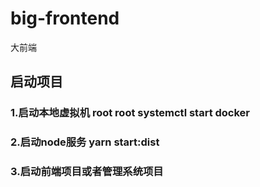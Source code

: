 # big-frontend
大前端
## 启动项目
### 1.启动本地虚拟机 root root  systemctl start docker 
### 2.启动node服务 yarn start:dist
### 3.启动前端项目或者管理系统项目
